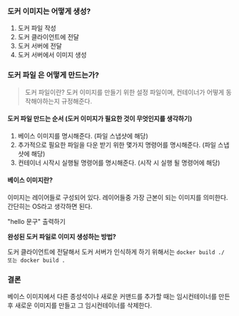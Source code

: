 ### 도커 이미지는 어떻게 생성?

1. 도커 파일 작성
2. 도커 클라이언트에 전달
3. 도커 서버에 전달
4. 도커 서버에서 이미지 생성

### 도커 파일 은 어떻게 만드는가?

> 도커 파일이란? 도커 이미지를 만들기 위한 설정 파일이며, 컨테이너가 어떻게 동작해야하는지 규정해준다.

#### 도커 파일 만드는 순서 (도커 이미지가 필요한 것이 무엇인지를 생각하기)

1. 베이스 이미지를 명시해준다. (파일 스냅샷에 해당)
2. 추가적으로 필요한 파일을 다운 받기 위한 몇가지 명령어를 명시해준다. (파일 스냅샷에 해당)
3. 컨테이너 시작시 실행될 명령어를 명시해준다. (시작 시 실행 될 명령어에 해당)

#### 베이스 이미지란?

이미지는 레이어들로 구성되어 있다. 레이어들중 가장 근본이 되는 이미지를 의미한다. 간단히는 OS라고 생각하면 된다.

"hello 문구" 출력하기

**완성된 도커 파일로 이미지 생성하는 방법?**

도커 클라이언트에 전달해서 도커 서버가 인식하게 하기 위해서는 `docker build ./ 또는 docker build .`

### 결론

베이스 이미지에서 다른 종성석이나 새로운 커맨드를 추가할 때는 임시컨테이너를 만든 후 새로운 이미지를 만들고 그 임시컨테이너를 삭제한다.

